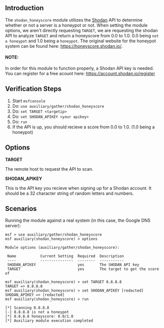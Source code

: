 ## Introduction
The `shodan_honeyscore` module utilizes the [Shodan](https://www.shodan.io/) API to determine whether or not a server is a honeypot or not. 
When setting the module options, we aren't directly requesting `TARGET`, we are requesting the shodan API to analyze `TARGET` and return a honeyscore from 0.0 to 1.0. 0.0 being `not a honeypot` and 1.0 being a `honeypot`. The original website for the honeypot system can be found here: https://honeyscore.shodan.io/. 

#### NOTE: 
In order for this module to function properly, a Shodan API key is needed. You can register for a free acount here: https://account.shodan.io/register

## Verification Steps

  1. Start `msfconsole`
  2. Do: `use auxiliary/gather/shodan_honeyscore`
  3. Do: `set TARGET <targetip>`
  4. Do: `set SHODAN_APIKEY <your apikey>`
  5. Do: `run`
  6. If the API is up, you should recieve a score from 0.0 to 1.0. (1.0 being a honeypot)

## Options

  **TARGET**
  
  The remote host to request the API to scan.
  
  **SHODAN_APIKEY**

  This is the API key you recieve when signing up for a Shodan account. It should be a 32 character string of random letters and numbers.
  

## Scenarios

Running the module against a real system (in this case, the Google DNS server):

  ```
  msf > use auxiliary/gather/shodan_honeyscore
msf auxiliary(shodan_honeyscore) > options

Module options (auxiliary/gather/shodan_honeyscore):

   Name           Current Setting  Required  Description
   ----           ---------------  --------  -----------
   SHODAN_APIKEY                   yes       The SHODAN API key
   TARGET                          yes       The target to get the score of

msf auxiliary(shodan_honeyscore) > set TARGET 8.8.8.8
TARGET => 8.8.8.8
msf auxiliary(shodan_honeyscore) > set SHODAN_APIKEY [redacted]
SHODAN_APIKEY => [redacted]
msf auxiliary(shodan_honeyscore) > run

[*] Scanning 8.8.8.8
[-] 8.8.8.8 is not a honeypot
[*] 8.8.8.8 honeyscore: 0.0/1.0
[*] Auxiliary module execution completed
  ```
